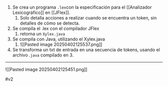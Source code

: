 1. Se crea un programa `.lex`con la especificación para el [[Analizador Lexicográfico]] en [[JFlex]].
	1. Solo detalla acciones a realizar cuando se encuentra un token, sin detalles de cómo se detecta.
2. Se compila el .lex con el compilador JFlex
	1. retorna un `Xylex.java`
3. Se compila con Java, utilizando el Xylex.java
	1. ![[Pasted image 20250402125537.png]]
4. Se transforma un txt de entrada en una secuencia de tokens, usando el archivo .`java` compilado en 3.
***
![[Pasted image 20250402125451.png]]

#v2 